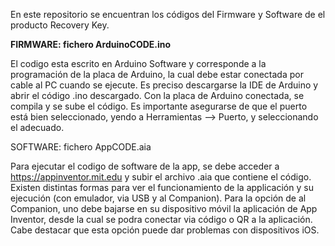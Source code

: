 En este repositorio se encuentran los códigos del Firmware y Software de el producto Recovery Key.

<b>FIRMWARE: fichero ArduinoCODE.ino</b>

El codigo esta escrito en Arduino Software y corresponde a la programación de la placa de Arduino, la cual debe estar conectada por cable al PC cuando se ejecute.
Es preciso descargarse la IDE de Arduino y abrir el código .ino descargado. Con la placa de Arduino conectada, se compila y se sube el código.
Es importante asegurarse de que el puerto está bien seleccionado, yendo a Herramientas --> Puerto, y seleccionando el adecuado.

SOFTWARE: fichero AppCODE.aia

Para ejecutar el codigo de software de la app, se debe acceder a https://appinventor.mit.edu y subir el archivo .aia que contiene el código. 
Existen distintas formas para ver el funcionamiento de la applicación y su ejecución (con emulador, via USB y al Companion). 
Para la opción de al Companion, uno debe bajarse en su dispositivo móvil la aplicación de App Inventor, desde la cual se podra conectar via código o QR a la aplicación.
Cabe destacar que esta opción puede dar problemas con dispositivos iOS.
